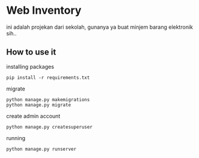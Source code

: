 # Web Inventory

ini adalah projekan dari sekolah, gunanya ya buat minjem barang elektronik sih..

## How to use it

installing packages

```
pip install -r requirements.txt
```

migrate

```
python manage.py makemigrations
python manage.py migrate
```

create admin account

```
python manage.py createsuperuser
```

running

```
python manage.py runserver
```
